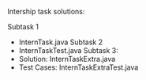 Intership task solutions:

Subtask 1 
- InternTask.java
Subtask 2
- InternTaskTest.java
Subtask 3:
- Solution: InternTaskExtra.java
- Test Cases: InternTaskExtraTest.java
